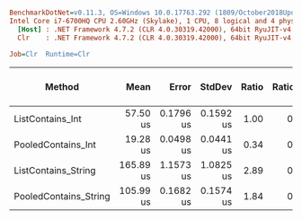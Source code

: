 ``` ini

BenchmarkDotNet=v0.11.3, OS=Windows 10.0.17763.292 (1809/October2018Update/Redstone5)
Intel Core i7-6700HQ CPU 2.60GHz (Skylake), 1 CPU, 8 logical and 4 physical cores
  [Host] : .NET Framework 4.7.2 (CLR 4.0.30319.42000), 64bit RyuJIT-v4.7.3324.0
  Clr    : .NET Framework 4.7.2 (CLR 4.0.30319.42000), 64bit RyuJIT-v4.7.3324.0

Job=Clr  Runtime=Clr  

```
|                Method |      Mean |     Error |    StdDev | Ratio | RatioSD | Gen 0/1k Op | Gen 1/1k Op | Gen 2/1k Op | Allocated Memory/Op |
|---------------------- |----------:|----------:|----------:|------:|--------:|------------:|------------:|------------:|--------------------:|
|      ListContains_Int |  57.50 us | 0.1796 us | 0.1592 us |  1.00 |    0.00 |           - |           - |           - |                   - |
|    PooledContains_Int |  19.28 us | 0.0498 us | 0.0441 us |  0.34 |    0.00 |           - |           - |           - |                   - |
|   ListContains_String | 165.89 us | 1.1573 us | 1.0825 us |  2.89 |    0.02 |           - |           - |           - |                   - |
| PooledContains_String | 105.99 us | 0.1682 us | 0.1574 us |  1.84 |    0.01 |           - |           - |           - |                   - |

